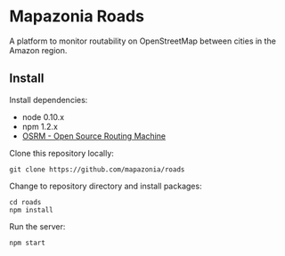 # Mapazonia Roads

A platform to monitor routability on OpenStreetMap between cities in the Amazon region.

## Install

Install dependencies:

* node 0.10.x
* npm 1.2.x
* [OSRM - Open Source Routing Machine](https://github.com/Project-OSRM/osrm-backend/wiki/Building%20OSRM)

Clone this repository locally:

    git clone https://github.com/mapazonia/roads

Change to repository directory and install packages:

    cd roads
    npm install

Run the server:

    npm start
